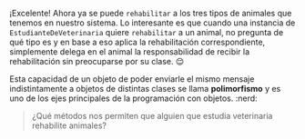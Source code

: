 ¡Excelente! Ahora ya se puede `rehabilitar` a los tres tipos de animales que tenemos en nuestro sistema. Lo interesante es que cuando una instancia de `EstudianteDeVeterinaria` quiere `rehabilitar` a un animal, no pregunta de qué tipo es y en base a eso aplica la rehabilitación correspondiente, simplemente delega en el animal la responsabilidad de recibir la rehabilitación sin preocuparse por su clase. :relieved:

Esta capacidad de un objeto de poder enviarle el mismo mensaje indistintamente a objetos de distintas clases se llama **polimorfismo** y es uno de los ejes principales de la programación con objetos. :nerd:

> ¿Qué métodos nos permiten que alguien que estudia veterinaria rehabilite animales?